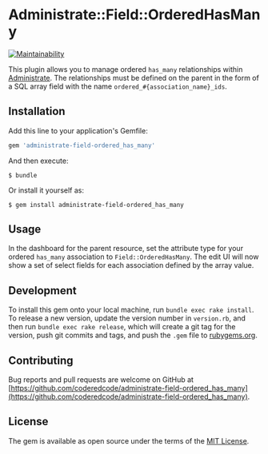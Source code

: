# Administrate::Field::OrderedHasMany

[![Maintainability](https://api.codeclimate.com/v1/badges/9cb25ae940ea96c452a2/maintainability)](https://codeclimate.com/github/coderedcode/administrate-field-ordered_has_many/maintainability)

This plugin allows you to manage ordered `has_many` relationships within [Administrate](https://github.com/thoughtbot/administrate). The relationships must be defined on the parent in the form of a SQL array field with the name `ordered_#{association_name}_ids`.

## Installation

Add this line to your application's Gemfile:

```ruby
gem 'administrate-field-ordered_has_many'
```

And then execute:

    $ bundle

Or install it yourself as:

    $ gem install administrate-field-ordered_has_many

## Usage

In the dashboard for the parent resource, set the attribute type for your ordered `has_many` association to `Field::OrderedHasMany`. The edit UI will now show a set of select fields for each association defined by the array value.

## Development

To install this gem onto your local machine, run `bundle exec rake install`. To release a new version, update the version number in `version.rb`, and then run `bundle exec rake release`, which will create a git tag for the version, push git commits and tags, and push the `.gem` file to [rubygems.org](https://rubygems.org).

## Contributing

Bug reports and pull requests are welcome on GitHub at [https://github.com/coderedcode/administrate-field-ordered_has_many](https://github.com/coderedcode/administrate-field-ordered_has_many).

## License

The gem is available as open source under the terms of the [MIT License](https://opensource.org/licenses/MIT).
